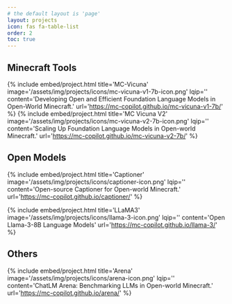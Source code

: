 ```yaml
---
# the default layout is 'page'
layout: projects
icon: fas fa-table-list
order: 2
toc: true
---
```


<!-- {% include embed/project.html title='Pandora'
                               image='/assets/img/pandora-icon.png'
                               lqip=''
                               content='Towards General World Model with Natural Language Actions and Video States'
                               url='https://world-model.maitrix.org/' %}
{% include embed/project.html title='LLM Reasoners'
                              image='/assets/img/llm-reasoners-icon.png'
                              lqip='data:image/webp;base64,UklGRpAAAABXRUJQVlA4WAoAAAAQAAAACwAADwAAQUxQSB8AAAARD9D/iAgoahvJ2b7Xhz/Y1X4PQkT/o8FU8PVTYGoAAFZQOCBKAAAAEAIAnQEqDAAQAAVAfCWwAnQBA/ECqg1YsAD+79RqrU5v9zXdlXGYaiIk+PbK7qo6KjTrkP5uwiidXtjJrXlsDMVwXi35AAQMAAA='
                              content='Library and Evaluation of State-of-the-art Advanced Reasoning with LLMs'
                              url='https://llm-reasoners.net/' %} -->

## Minecraft Tools

{% include embed/project.html title='MC-Vicuna'
                               image='/assets/img/projects/icons/mc-vicuna-v1-7b-icon.png'
                               lqip=''
                               content='Developing Open and Efficient Foundation Language Models in Open-World Minecraft.'
                               url='https://mc-copilot.github.io/mc-vicuna-v1-7b/' %}
{% include embed/project.html title='MC Vicuna V2'
                              image='/assets/img/projects/icons/mc-vicuna-v2-7b-icon.png'
                              lqip=''
                              content='Scaling Up Foundation Language Models in Open-world Minecraft.'
                              url='https://mc-copilot.github.io/mc-vicuna-v2-7b/' %}


## Open Models

{% include embed/project.html title='Captioner'
                              image='/assets/img/projects/icons/captioner-icon.png'
                              lqip=''
                              content='Open-source Captioner for Open-world Minecraft.'
                              url='https://mc-copilot.github.io/captioner/' %}

{% include embed/project.html title='LLaMA3'
                              image='/assets/img/projects/icons/llama-3-icon.png'
                              lqip=''
                              content='Open Llama-3-8B Language Models'
                              url='https://mc-copilot.github.io/llama-3/' %}

## Others

{% include embed/project.html title='Arena'
                              image='/assets/img/projects/icons/arena-icon.png'
                              lqip=''
                              content='ChatLM Arena: Benchmarking LLMs in Open-world Minecraft.'
                              url='https://mc-copilot.github.io/arena/' %}

            


